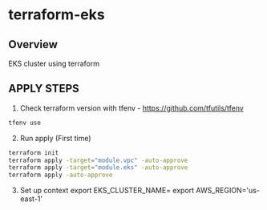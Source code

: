 # terraform-eks

## Overview

EKS cluster using terraform

## APPLY STEPS

1. Check terraform version with tfenv - https://github.com/tfutils/tfenv

```sh
tfenv use
```

2. Run apply (First time)

```sh
terraform init
terraform apply -target="module.vpc" -auto-approve
terraform apply -target="module.eks" -auto-approve
terraform apply -auto-approve
```

3. Set up context
export EKS_CLUSTER_NAME=<cluster-name>
export AWS_REGION='us-east-1'

